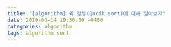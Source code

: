 ```yaml
---
title: "[algorithm] 퀵 정렬(Qucik sort)에 대해 알아보자"
date: 2019-03-14 19:30:00 -0400
categories: algorithm
tags: algorithm sort
---
```


